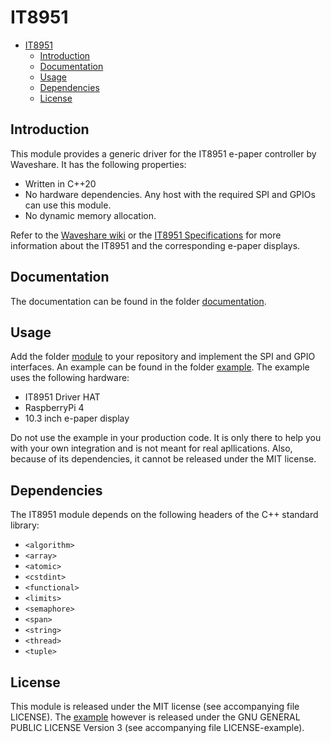 # IT8951

- [IT8951](#it8951)
  - [Introduction](#introduction)
  - [Documentation](#detailed-documentation)
  - [Usage](#usage)
  - [Dependencies](#dependencies)
  - [License](#license)

## Introduction

This module provides a generic driver for the IT8951 e-paper controller by Waveshare. It has the following properties:

- Written in C++20
- No hardware dependencies. Any host with the required SPI and GPIOs can use this module.
- No dynamic memory allocation.

Refer to the [Waveshare wiki] or the [IT8951 Specifications] for more information about the IT8951 and the corresponding e-paper displays.

## Documentation

The documentation can be found in the folder [documentation](documentation).

## Usage

Add the folder [module](module) to your repository and implement the SPI and GPIO interfaces. An example can be found in the folder [example](example). The example uses the following hardware:

- IT8951 Driver HAT
- RaspberryPi 4
- 10.3 inch e-paper display

Do not use the example in your production code. It is only there to help you with your own integration and is not meant for real apllications. Also, because of its dependencies, it cannot be released under the MIT license.

## Dependencies

The IT8951 module depends on the following headers of the C++ standard library:

- `<algorithm>`
- `<array>`
- `<atomic>`
- `<cstdint>`
- `<functional>`
- `<limits>`
- `<semaphore>`
- `<span>`
- `<string>`
- `<thread>`
- `<tuple>`

## License

This module is released under the MIT license (see accompanying file LICENSE). The [example](example) however is released under the GNU GENERAL PUBLIC LICENSE Version 3 (see accompanying file LICENSE-example).

[Waveshare Wiki]: https://www.waveshare.com/wiki/Main_Page#Display-e-Paper
[IT8951 Specifications]: https://www.waveshare.com/w/upload/1/18/IT8951_D_V0.2.4.3_20170728.pdf

